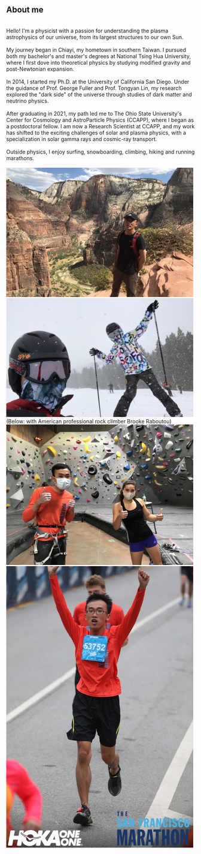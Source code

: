 ## About me
<br/>
Hello! I'm a physicist with a passion for understanding the plasma astrophysics of our universe, from its largest structures to our own Sun.
<br/><br/>
My journey began in Chiayi, my hometown in southern Taiwan. I pursued both my bachelor's and master's degrees at National Tsing Hua University, where I first dove into theoretical physics by studying modified gravity and post-Newtonian expansion.
<br/><br/>
In 2014, I started my Ph.D. at the University of California San Diego. Under the guidance of Prof. George Fuller and Prof. Tongyan Lin, my research explored the "dark side" of the universe through studies of dark matter and neutrino physics.
<br/><br/>
After graduating in 2021, my path led me to The Ohio State University's Center for Cosmology and AstroParticle Physics (CCAPP), where I began as a postdoctoral fellow. I am now a Research Scientist at CCAPP, and my work has shifted to the exciting challenges of solar and plasma physics, with a specialization in solar gamma rays and cosmic-ray transport.
<br/><br/>
Outside physics, I enjoy surfing, snowboarding, climbing, hiking and running marathons.
<br/><br/>
<img src="images/zion.jpg" width = "500"> 
<img src="images/snowboarding.jpg" width = "500"> 
<br/>
(Below: with American professional rock climber Brooke Raboutou)<br/>
<img src="images/with_Raboutou.jpg" width = "500"> 
<img src="images/half_marathon.JPG" width = "500">
